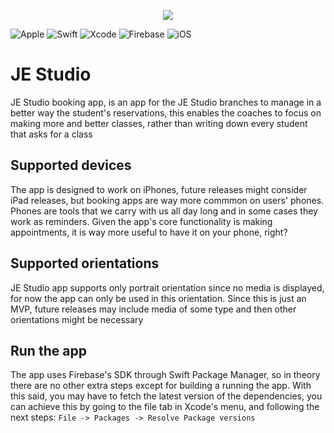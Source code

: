 
<p align="center">
  <img src="https://user-images.githubusercontent.com/60166480/179366586-1932b7fd-4144-4cc0-9723-4474d7d3a82b.png" />
  
  ![Apple](https://img.shields.io/badge/Apple-%23000000.svg?style=for-the-badge&logo=apple&logoColor=white)
  ![Swift](https://img.shields.io/badge/swift-F54A2A?style=for-the-badge&logo=swift&logoColor=white)
  ![Xcode](https://img.shields.io/badge/Xcode-007ACC?style=for-the-badge&logo=Xcode&logoColor=white)
  ![Firebase](https://img.shields.io/badge/Firebase-039BE5?style=for-the-badge&logo=Firebase&logoColor=white)
  ![iOS](https://img.shields.io/badge/iOS-000000?style=for-the-badge&logo=ios&logoColor=white)
</p>

# JE Studio
JE Studio booking app, is an app for the JE Studio branches to manage in a better way the student's reservations, this enables the coaches to focus on making more and better classes, rather than writing down every student that asks for a class

## Supported devices
The app is designed to work on iPhones, future releases might consider iPad releases, but booking apps are way more commmon on users' phones.
Phones are tools that we carry with us all day long and in some cases they work as reminders. Given the app's core functionality is making appointments, it is way more useful to have it on your phone, right?

## Supported orientations
JE Studio app supports only portrait orientation since no media is displayed, for now the app can only be used in this orientation. Since this is just an MVP, future releases may include media of some type and then other orientations might be necessary

## Run the app
The app uses Firebase's SDK through Swift Package Manager, so in theory there are no other extra steps except for building a running the app. With this said, you may have to fetch the latest version of the dependencies, you can achieve this by going to the file tab in Xcode's menu, and following the next steps:
`File -> Packages -> Resolve Package versions`
